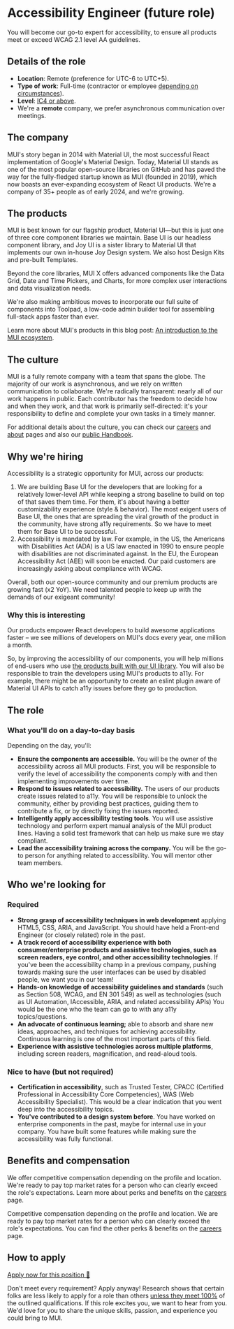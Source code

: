 # Accessibility Engineer (future role)

<p class="description">You will become our go-to expert for accessibility, to ensure all products meet or exceed WCAG 2.1 level AA guidelines.</p>

## Details of the role

- **Location**: Remote (preference for UTC-6 to UTC+5).
- **Type of work**: Full-time (contractor or employee [depending on circumstances](https://mui-org.notion.site/Hiring-FAQ-64763b756ae44c37b47b081f98915501#494af1f358794028beb4b7697b5d3102)).
- **Level**: [IC4 or above](https://mui-org.notion.site/Leveling-at-MUI-5c30f9bfe65149d697f346447cef9db1).
- We're a **remote** company, we prefer asynchronous communication over meetings.

## The company

MUI's story began in 2014 with Material UI, the most successful React implementation of Google's Material Design.
Today, Material UI stands as one of the most popular open-source libraries on GitHub and has paved the way for the fully-fledged startup known as MUI (founded in 2019), which now boasts an ever-expanding ecosystem of React UI products.
We're a company of 35+ people as of early 2024, and we're growing.

## The products

MUI is best known for our flagship product, Material UI—but this is just one of three core component libraries we maintain.
Base UI is our headless component library, and Joy UI is a sister library to Material UI that implements our own in-house Joy Design system.
We also host Design Kits and pre-built Templates.

Beyond the core libraries, MUI X offers advanced components like the Data Grid, Date and Time Pickers, and Charts, for more complex user interactions and data visualization needs.

We're also making ambitious moves to incorporate our full suite of components into Toolpad, a low-code admin builder tool for assembling full-stack apps faster than ever.

Learn more about MUI's products in this blog post: [An introduction to the MUI ecosystem](https://mui.com/blog/mui-product-comparison/).

## The culture

MUI is a fully remote company with a team that spans the globe.
The majority of our work is asynchronous, and we rely on written communication to collaborate.
We're radically transparent: nearly all of our work happens in public.
Each contributor has the freedom to decide how and when they work, and that work is primarily self-directed: it's your responsibility to define and complete your own tasks in a timely manner.

For additional details about the culture, you can check our [careers](https://mui.com/careers/) and [about](https://mui.com/about/) pages and also our [public Handbook](https://mui-org.notion.site/Handbook-f086d47e10794d5e839aef9dc67f324b).

## Why we're hiring

Accessibility is a strategic opportunity for MUI, across our products:

1. We are building Base UI for the developers that are looking for a relatively lower-level API while keeping a strong baseline to build on top of that saves them time. For them, it's about having a better customizability experience (style & behavior). The most exigent users of Base UI, the ones that are spreading the viral growth of the product in the community, have strong a11y requirements. So we have to meet them for Base UI to be successful.
2. Accessibility is mandated by law. For example, in the US, the Americans with Disabilities Act (ADA) is a US law enacted in 1990 to ensure people with disabilities are not discriminated against. In the EU, the European Accessibility Act (AEE) will soon be enacted. Our paid customers are increasingly asking about compliance with WCAG.

Overall, both our open-source community and our premium products are growing fast (x2 YoY).
We need talented people to keep up with the demands of our exigeant community!

### Why this is interesting

Our products empower React developers to build awesome applications faster – we see millions of developers on MUI's docs every year, one million a month.

So, by improving the accessibility of our components, you will help millions of end-users who use [the products built with our UI library](https://trends.builtwith.com/framework/Material-UI).
You will also be responsible to train the developers using MUI's products to a11y. For example, there might be an opportunity to create an eslint plugin aware of Material UI APIs to catch a11y issues before they go to production.

## The role

### What you'll do on a day-to-day basis

Depending on the day, you'll:

- **Ensure the components are accessible.**
  You will be the owner of the accessibility across all MUI products. First, you will be responsible to verify the level of accessibility the components comply with and then implementing improvements over time.
- **Respond to issues related to accessibility.**
  The users of our products create issues related to a11y. You will be responsible to unlock the community, either by providing best practices, guiding them to contribute a fix, or by directly fixing the issues reported.
- **Intelligently apply accessibility testing tools**. You will use assistive technology and perform expert manual analysis of the MUI product lines.
  Having a solid test framework that can help us make sure we stay compliant.
- **Lead the accessibility training across the company.**
  You will be the go-to person for anything related to accessibility. You will mentor other team members.

## Who we're looking for

### Required

- **Strong grasp of accessibility techniques in web development** applying HTML5, CSS, ARIA, and JavaScript. You should have held a Front-end Engineer (or closely related) role in the past.
- **A track record of accessibility experience with both consumer/enterprise products and assistive technologies, such as screen readers, eye control, and other accessibility technologies**.
  If you've been the accessibility champ in a previous company, pushing towards making sure the user interfaces can be used by disabled people, we want you in our team!
- **Hands-on knowledge of accessibility guidelines and standards** (such as Section 508, WCAG, and EN 301 549) as well as technologies (such as UI Automation, IAccessible, ARIA, and related accessibility APIs)
  You would be the one who the team can go to with any a11y topics/questions.
- **An advocate of continuous learning;** able to absorb and share new ideas, approaches, and techniques for achieving accessibility.
  Continuous learning is one of the most important parts of this field.
- **Experience with assistive technologies across multiple platforms**, including screen readers, magnification, and read-aloud tools.

### Nice to have (but not required)

- **Certification in accessibility**, such as Trusted Tester, CPACC (Certified Professional in Accessibility Core Competencies), WAS (Web Accessibility Specialist).
  This would be a clear indication that you went deep into the accessibility topics.
- **You've contributed to a design system before**.
  You have worked on enterprise components in the past, maybe for internal use in your company.
  You have built some features while making sure the accessibility was fully functional.

## Benefits and compensation

We offer competitive compensation depending on the profile and location.
We're ready to pay top market rates for a person who can clearly exceed the role's expectations. Learn more about perks and benefits on the [careers](https://mui.com/careers/#perks-and-benefits) page.

Competitive compensation depending on the profile and location.
We are ready to pay top market rates for a person who can clearly exceed the role's expectations.
You can find the other perks & benefits on the [careers](https://mui.com/careers/#perks-and-benefits) page.

## How to apply

[Apply now for this position 📮](https://jobs.ashbyhq.com/MUI/ebc6db2a-fda9-431e-b45a-692377ef74aa/application?utm_source=ZNRrPGBkqO)

Don't meet every requirement?
Apply anyway!
Research shows that certain folks are less likely to apply for a role than others [unless they meet 100%](https://hbr.org/2014/08/why-women-dont-apply-for-jobs-unless-theyre-100-qualified) of the outlined qualifications.
If this role excites you, we want to hear from you.
We'd love for you to share the unique skills, passion, and experience you could bring to MUI.

